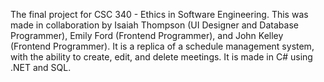 The final project for CSC 340 - Ethics in Software Engineering. This was made in collaboration by Isaiah Thompson (UI Designer and Database Programmer), Emily Ford (Frontend Programmer), and John Kelley (Frontend Programmer).
It is a replica of a schedule management system, with the ability to create, edit, and delete meetings. It is made in C# using .NET and SQL.
